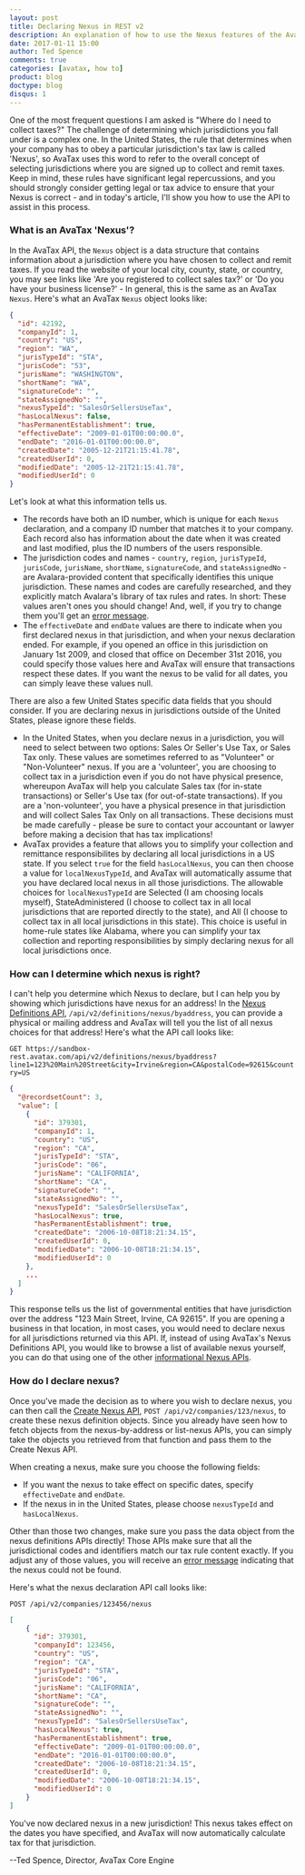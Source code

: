 ```yaml
---
layout: post
title: Declaring Nexus in REST v2
description: An explanation of how to use the Nexus features of the AvaTax REST v2 API.
date: 2017-01-11 15:00
author: Ted Spence
comments: true
categories: [avatax, how to]
product: blog
doctype: blog
disqus: 1
---
```


One of the most frequent questions I am asked is "Where do I need to collect taxes?"  The challenge of determining which jurisdictions you fall under is a complex one.  In the United States, the rule that determines when your company has to obey a particular jurisdiction's tax law is called 'Nexus', so AvaTax uses this word to refer to the overall concept of selecting jurisdictions where you are signed up to collect and remit taxes.  Keep in mind, these rules have significant legal repercussions, and you should strongly consider getting legal or tax advice to ensure that your Nexus is correct - and in today's article, I'll show you how to use the API to assist in this process.

<h3>What is an AvaTax 'Nexus'?</h3>

In the AvaTax API, the `Nexus` object is a data structure that contains information about a jurisdiction where you have chosen to collect and remit taxes.  If you read the website of your local city, county, state, or country, you may see links like 'Are you registered to collect sales tax?' or 'Do you have your business license?' - In general, this is the same as an AvaTax `Nexus`.  Here's what an AvaTax `Nexus` object looks like:

```json
{
  "id": 42192,
  "companyId": 1,
  "country": "US",
  "region": "WA",
  "jurisTypeId": "STA",
  "jurisCode": "53",
  "jurisName": "WASHINGTON",
  "shortName": "WA",
  "signatureCode": "",
  "stateAssignedNo": "",
  "nexusTypeId": "SalesOrSellersUseTax",
  "hasLocalNexus": false,
  "hasPermanentEstablishment": true,
  "effectiveDate": "2009-01-01T00:00:00.0",
  "endDate": "2016-01-01T00:00:00.0",
  "createdDate": "2005-12-21T21:15:41.78",
  "createdUserId": 0,
  "modifiedDate": "2005-12-21T21:15:41.78",
  "modifiedUserId": 0
}
```

Let's look at what this information tells us.

<ul class="normal">
    <li>The records have both an ID number, which is unique for each <code class="highlight-rouge">Nexus</code> declaration, and a company ID number that matches it to your company.  Each record also has information about the date when it was created and last modified, plus the ID numbers of the users responsible.</li>
    <li>The jurisdiction codes and names - <code class="highlight-rouge">country</code>, <code class="highlight-rouge">region</code>, <code class="highlight-rouge">jurisTypeId</code>, <code class="highlight-rouge">jurisCode</code>, <code class="highlight-rouge">jurisName</code>, <code class="highlight-rouge">shortName</code>, <code class="highlight-rouge">signatureCode</code>, and <code class="highlight-rouge">stateAssignedNo</code> - are Avalara-provided content that specifically identifies this unique jurisdiction.  These names and codes are carefully researched, and they explicitly match Avalara's library of tax rules and rates.  In short: These values aren't ones you should change!  And, well, if you try to change them you'll get an <a href="/avatax/errors/UnknownNexusError/">error message</a>.</li>
    <li>The <code class="highlight-rouge">effectiveDate</code> and <code class="highlight-rouge">endDate</code> values are there to indicate when you first declared nexus in that jurisdiction, and when your nexus declaration ended.  For example, if you opened an office in this jurisdiction on January 1st 2009, and closed that office on December 31st 2016, you could specify those values here and AvaTax will ensure that transactions respect these dates.  If you want the nexus to be valid for all dates, you can simply leave these values null.</li>
</ul>

There are also a few United States specific data fields that you should consider.  If you are declaring nexus in jurisdictions outside of the United States, please ignore these fields.

<ul class="normal">
    <li>In the United States, when you declare nexus in a jurisdiction, you will need to select between two options: Sales Or Seller's Use Tax, or Sales Tax only.  These values are sometimes referred to as "Volunteer" or "Non-Volunteer" nexus.  If you are a 'volunteer', you are choosing to collect tax in a jurisdiction even if you do not have physical presence, whereupon AvaTax will help you calculate Sales tax (for in-state transactions) or Seller's Use tax (for out-of-state transactions).  If you are a 'non-volunteer', you have a physical presence in that jurisdiction and will collect Sales Tax Only on all transactions.  These decisions must be made carefully - please be sure to contact your accountant or lawyer before making a decision that has tax implications!</li>
    <li>AvaTax provides a feature that allows you to simplify your collection and remittance responsibilites by declaring all local jurisdictions in a US state.  If you select <code class="highlight-rouge">true</code> for the field <code class="highlight-rouge">hasLocalNexus</code>, you can then choose a value for <code class="highlight-rouge">localNexusTypeId</code>, and AvaTax will automatically assume that you have declared local nexus in all those jurisdictions.  The allowable choices for <code class="highlight-rouge">localNexusTypeId</code> are Selected (I am choosing locals myself), StateAdministered (I choose to collect tax in all local jurisdictions that are reported directly to the state), and All (I choose to collect tax in all local jurisdictions in this state).  This choice is useful in home-rule states like Alabama, where you can simplify your tax collection and reporting responsibilities by simply declaring nexus for all local jurisdictions once.</li>
</ul>

<h3>How can I determine which nexus is right?</h3>

I can't help you determine which Nexus to declare, but I can help you by showing which jurisdictions have nexus for an address!  In the <a href="/api-reference/avatax/rest/v2/methods/Definitions/ListNexusByAddress/">Nexus Definitions API</a>, `/api/v2/definitions/nexus/byaddress`, you can provide a physical or mailing address and AvaTax will tell you the list of all nexus choices for that address!  Here's what the API call looks like:

`GET https://sandbox-rest.avatax.com/api/v2/definitions/nexus/byaddress?line1=123%20Main%20Street&city=Irvine&region=CA&postalCode=92615&country=US`

```json
{
  "@recordsetCount": 3,
  "value": [
    {
      "id": 379301,
      "companyId": 1,
      "country": "US",
      "region": "CA",
      "jurisTypeId": "STA",
      "jurisCode": "06",
      "jurisName": "CALIFORNIA",
      "shortName": "CA",
      "signatureCode": "",
      "stateAssignedNo": "",
      "nexusTypeId": "SalesOrSellersUseTax",
      "hasLocalNexus": true,
      "hasPermanentEstablishment": true,
      "createdDate": "2006-10-08T18:21:34.15",
      "createdUserId": 0,
      "modifiedDate": "2006-10-08T18:21:34.15",
      "modifiedUserId": 0
    },
    ...
  ]
}
```

This response tells us the list of governmental entities that have jurisdiction over the address "123 Main Street, Irvine, CA 92615".  If you are opening a business in that location, in most cases, you would need to declare nexus for all jurisdictions returned via this API.  If, instead of using AvaTax's Nexus Definitions API, you would like to browse a list of available nexus yourself, you can do that using one of the other <a href="/api-reference/avatax/rest/v2/methods/Definitions/">informational Nexus APIs</a>.

<h3>How do I declare nexus?</h3>

Once you've made the decision as to where you wish to declare nexus, you can then call the <a href="/api-reference/avatax/rest/v2/methods/Nexus/CreateNexus/">Create Nexus API</a>, `POST /api/v2/companies/123/nexus`, to create these nexus definition objects.  Since you already have seen how to fetch objects from the nexus-by-address or list-nexus APIs, you can simply take the objects you retrieved from that function and pass them to the Create Nexus API.

When creating a nexus, make sure you choose the following fields:

<ul class="normal">
    <li>If you want the nexus to take effect on specific dates, specify <code class="highlight-rouge">effectiveDate</code> and <code class="highlight-rouge">endDate</code>.</li>
    <li>If the nexus in in the United States, please choose <code class="highlight-rouge">nexusTypeId</code> and <code class="highlight-rouge">hasLocalNexus</code>.</li>
</ul>

Other than those two changes, make sure you pass the data object from the nexus definitions APIs directly!  Those APIs make sure that all the jurisdictional codes and identifiers match our tax rule content exactly.  If you adjust any of those values, you will receive an <a href="/avatax/errors/UnknownNexusError/">error message</a> indicating that the nexus could not be found.

Here's what the nexus declaration API call looks like:

`POST /api/v2/companies/123456/nexus`

```json
[
    {
      "id": 379301,
      "companyId": 123456,
      "country": "US",
      "region": "CA",
      "jurisTypeId": "STA",
      "jurisCode": "06",
      "jurisName": "CALIFORNIA",
      "shortName": "CA",
      "signatureCode": "",
      "stateAssignedNo": "",
      "nexusTypeId": "SalesOrSellersUseTax",
      "hasLocalNexus": true,
      "hasPermanentEstablishment": true,
      "effectiveDate": "2009-01-01T00:00:00.0",
      "endDate": "2016-01-01T00:00:00.0",
      "createdDate": "2006-10-08T18:21:34.15",
      "createdUserId": 0,
      "modifiedDate": "2006-10-08T18:21:34.15",
      "modifiedUserId": 0
    }
]
```

You've now declared nexus in a new jurisdiction!  This nexus takes effect on the dates you have specified, and AvaTax will now automatically calculate tax for that jurisdiction.

--Ted Spence, Director, AvaTax Core Engine
